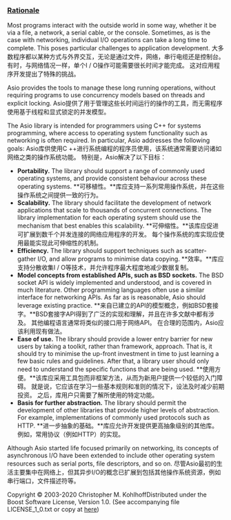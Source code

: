 ### [Rationale](https://think-async.com/Asio/asio-1.18.0/doc/asio/overview/rationale.html)

Most programs interact with the outside world in some way, whether it be via a file, a network, a serial cable, or the console. Sometimes, as is the case with networking, individual I/O operations can take a long time to complete. This poses particular challenges to application development.
大多数程序都以某种方式与外界交互，无论是通过文件，网络，串行电缆还是控制台。 有时，与网络情况一样，单个I / O操作可能需要很长时间才能完成。 这对应用程序开发提出了特殊的挑战。

Asio provides the tools to manage these long running operations, without requiring programs to use concurrency models based on threads and explicit locking.
Asio提供了用于管理这些长时间运行的操作的工具，而无需程序使用基于线程和显式锁定的并发模型。

The Asio library is intended for programmers using C++ for systems programming, where access to operating system functionality such as networking is often required. In particular, Asio addresses the following goals:
Asio库供使用C ++进行系统编程的程序员使用，该系统通常需要访问诸如网络之类的操作系统功能。 特别是，Asio解决了以下目标：

- **Portability.** The library should support a range of commonly used operating systems, and provide consistent behaviour across these operating systems.
  **可移植性。**库应支持一系列常用操作系统，并在这些操作系统之间提供一致的行为。
- **Scalability.** The library should facilitate the development of network applications that scale to thousands of concurrent connections. The library implementation for each operating system should use the mechanism that best enables this scalability.
  **可伸缩性。**该库应促进可扩展到数千个并发连接的网络应用程序的开发。 每个操作系统的库实现应使用最能实现此可伸缩性的机制。
- **Efficiency.** The library should support techniques such as scatter-gather I/O, and allow programs to minimise data copying.
  **效率。**库应支持分散收集I / O等技术，并允许程序最大程度地减少数据复制。
- **Model concepts from established APIs, such as BSD sockets.** The BSD socket API is widely implemented and understood, and is covered in much literature. Other programming languages often use a similar interface for networking APIs. As far as is reasonable, Asio should leverage existing practice.
  **来自已建立的API的模型概念，例如BSD套接字。**BSD套接字API得到了广泛的实现和理解，并且在许多文献中都有涉及。 其他编程语言通常将类似的接口用于网络API。 在合理的范围内，Asio应该利用现有做法。
- **Ease of use.** The library should provide a lower entry barrier for new users by taking a toolkit, rather than framework, approach. That is, it should try to minimise the up-front investment in time to just learning a few basic rules and guidelines. After that, a library user should only need to understand the specific functions that are being used.
  **使用方便。**该库应采用工具包而非框架方法，从而为新用户提供一个较低的入门障碍。 就是说，它应该在学习一些基本规则和准则的情况下，设法及时减少前期投资。 之后，库用户只需要了解所使用的特定功能。
- **Basis for further abstraction.** The library should permit the development of other libraries that provide higher levels of abstraction. For example, implementations of commonly used protocols such as HTTP.
  **进一步抽象的基础。**库应允许开发提供更高抽象级别的其他库。 例如，常用协议（例如HTTP）的实现。

Although Asio started life focused primarily on networking, its concepts of asynchronous I/O have been extended to include other operating system resources such as serial ports, file descriptors, and so on.
尽管Asio最初的生活主要集中在网络上，但其异步I/O的概念已扩展到包括其他操作系统资源，例如串行端口，文件描述符等。

Copyright © 2003-2020 Christopher M. KohlhoffDistributed under the Boost Software License, Version 1.0. (See accompanying file LICENSE_1_0.txt or copy at [here](http://www.boost.org/LICENSE_1_0.txt))
